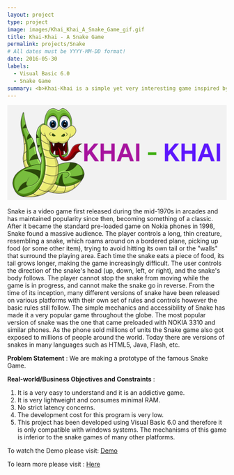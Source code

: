 ```yaml
---
layout: project
type: project
image: images/Khai_Khai_A_Snake_Game_gif.gif
title: Khai-Khai - A Snake Game
permalink: projects/Snake
# All dates must be YYYY-MM-DD format!
date: 2016-05-30
labels:
  - Visual Basic 6.0
  - Snake Game
summary: <b>Khai-Khai is a simple yet very interesting game inspired by the classic Snake game.<br><br><center><button onclick="location.href='https://www.youtube.com/watch?v=f3yzAGWisMg'" type="button">WATCH DEMO</button></br></br></center></b>
---
```


<img class="ui image" src="../images/Khai_Khai_A_Snake_Game_Banner.png">

Snake is a video game first released during the mid-1970s in arcades and has maintained popularity since then, becoming something of a classic. After it became the standard pre-loaded game on Nokia phones in 1998, Snake found a massive audience. The player controls a long, thin creature, resembling a snake, which roams around on a bordered plane, picking up food (or some other item), trying to avoid hitting its own tail or the "walls" that surround the playing area. Each time the snake eats a piece of food, its tail grows longer, making the game increasingly difficult. The user controls the direction of the snake's head (up, down, left, or right), and the snake's body follows. The player cannot stop the snake from moving while the game is in progress, and cannot make the snake go in reverse. From the time of its inception, many different versions of snake have been released on various platforms with their own set of rules and controls however the basic rules still follow. The simple mechanics and accessibility of Snake has made it a very popular game throughout the globe. The most popular version of snake was the one that came preloaded with NOKIA 3310 and similar phones. As the phone sold millions of units the Snake game also got exposed to millions of people around the world. Today there are versions of snakes in many languages such as HTML5, Java, Flash, etc.

<b>Problem Statement</b> : We are making a prototype of the famous Snake Game.

<b>Real-world/Business Objectives and Constraints</b> : 
1. It is a very easy to understand and it is an addictive game.
2. It is very lightweight and consumes minimal RAM.
3. No strict latency concerns.
4. The development cost for this program is very low.
5. This project has been developed using Visual Basic 6.0 and therefore it is only compatible with windows systems. The mechanisms of this game is inferior to the snake games of many other platforms.

To watch the Demo please visit: [Demo](https://www.youtube.com/watch?v=f3yzAGWisMg)

To learn more please visit : [Here](https://github.com/Souravban/Khai-Khai-A-Snake-Game)
